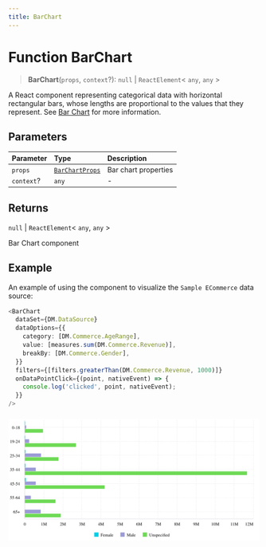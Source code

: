 ```yaml
---
title: BarChart
---
```


# Function BarChart

> **BarChart**(`props`, `context`?): `null` \| `ReactElement`\< `any`, `any` \>

A React component representing categorical data with horizontal rectangular bars,
whose lengths are proportional to the values that they represent.
See [Bar Chart](https://docs.sisense.com/main/SisenseLinux/bar-chart.htm) for more information.

## Parameters

| Parameter | Type | Description |
| :------ | :------ | :------ |
| `props` | [`BarChartProps`](../interfaces/interface.BarChartProps.md) | Bar chart properties |
| `context`? | `any` | - |

## Returns

`null` \| `ReactElement`\< `any`, `any` \>

Bar Chart component

## Example

An example of using the component to visualize the `Sample ECommerce` data source:
```ts
<BarChart
  dataSet={DM.DataSource}
  dataOptions={{
    category: [DM.Commerce.AgeRange],
    value: [measures.sum(DM.Commerce.Revenue)],
    breakBy: [DM.Commerce.Gender],
  }}
  filters={[filters.greaterThan(DM.Commerce.Revenue, 1000)]}
  onDataPointClick={(point, nativeEvent) => {
    console.log('clicked', point, nativeEvent);
  }}
/>
```
###
<img src="../../../img/bar-chart-example-1.png" width="800"/>
